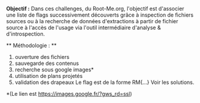 **Objectif :** Dans ces challenges, du Root-Me.org, l'objectif est d'associer une liste de flags successivement découverts grâce à inspection de fichiers sources ou à la recherche de données d'extractions à partir de fichier source à l'accès de l'usage via l'outil intermédiaire d'analyse & d'introspection.

** Méthodologie : **
1) ouverture des fichiers
2) sauvegarde des contenus
3) recherche sous google images*
4) utilisation de plans projetés
5) validation des drapeaux
Le flag est de la forme RM{...}
Voir les solutions.

*(Le lien est https://images.google.fr/?gws_rd=ssl)

